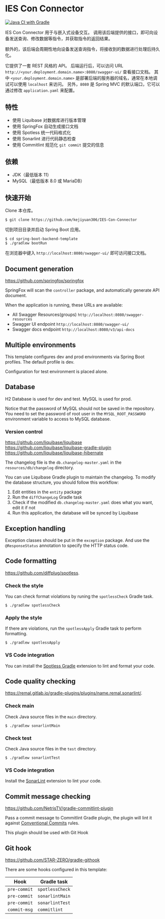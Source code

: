 # IES Con Connector

[![Java CI with Gradle](https://github.com/kejiyuan306/IES-Con-Connector/actions/workflows/gradle.yaml/badge.svg)](https://github.com/kejiyuan306/IES-Con-Connector/actions/workflows/gradle.yaml)

IES Con Connector 用于与嵌入式设备交互。
调用该后端提供的接口，即可向设备发送查询、修改数据等指令，并获取指令的返回结果。

额外的，该后端会周期性地向设备发送查询指令，将接收到的数据进行处理后持久化。

它提供了一套 REST 风格的 API。
后端运行后，可以访问 URL `http://<your.deployment.domain.name>:8080/swagger-ui/` 查看接口文档。
其中 `<your.deployment.domain.name>` 是部署后端的服务器的域名，通常在本地调试可以使用 `localhost` 来访问。
另外，`8080` 是 Spring MVC 的默认端口，它可以通过修改 `application.yaml` 来配置。

## 特性

- 使用 Liquibase 对数据库进行版本管理
- 使用 SpringFox 自动生成接口文档
- 使用 Spotless 统一代码格式化
- 使用 Sonarlint 进行代码静态检查
- 使用 Commitlint 规范化 `git commit` 提交的信息

## 依赖

- JDK（最低版本 11）
- MySQL（最低版本 8.0 或 MariaDB）

## 快速开始

Clone 本仓库。

```shell
$ git clone https://github.com/kejiyuan306/IES-Con-Connector
```

切到项目目录并启动 Spring Boot 应用。

```shell
$ cd spring-boot-backend-template
$ ./gradlew bootRun
```

在浏览器中键入 `http://localhost:8080/swagger-ui/` 即可访问接口文档。

## Document generation

https://github.com/springfox/springfox

SpringFox will scan the `controller` package, and automatically generate API document.

When the application is running, these URLs are available:

- All Swagger Resources(groups)
   `http://localhost:8080/swagger-resources`
- Swagger UI endpoint
   `http://localhost:8080/swagger-ui/`
- Swagger docs endpoint
   `http://localhost:8080/v3/api-docs`

## Multiple environments

This template configures dev and prod environments via Spring Boot profiles. The default profile is dev.

Configuration for test environment is placed alone.

## Database

H2 Database is used for dev and test. MySQL is used for prod.

Notice that the password of MySQL should not be saved in the repository. You need to set the password of root user in the `MYSQL_ROOT_PASSWORD` environment variable to access to MySQL database.

### Version control

https://github.com/liquibase/liquibase
https://github.com/liquibase/liquibase-gradle-plugin
https://github.com/liquibase/liquibase-hibernate

The changelog file is the `db.changelog-master.yaml` in the `resources/db/changelog` directory.

You can use Liquibase Gradle plugin to maintain the changelog. To modify the database structure, you should follow this workflow:

1. Edit entities in the `entity` package
2. Run the `diffChangeLog` Gradle task
3. Check if the modified `db.changelog-master.yaml` does what you want, edit it if not
4. Run this application, the database will be synced by Liquibase

## Exception handling

Exception classes should be put in the `exception` package. And use the `@ResponseStatus` annotation to specify the HTTP status code.

## Code formatting

https://github.com/diffplug/spotless.

### Check the style

You can check format violations by runing the `spotlessCheck` Gradle task.

```shell
$ ./gradlew spotlessCheck
```

### Apply the style

If there are violations, run the `spotlessApply` Gradle task to perform formatting.

```shell
$ ./gradlew spotlessApply
```

### VS Code integration

You can install the [Spotless Gradle](https://marketplace.visualstudio.com/items?itemName=richardwillis.vscode-spotless-gradle) extension to lint and format your code.

## Code quality checking

https://remal.gitlab.io/gradle-plugins/plugins/name.remal.sonarlint/.

### Check main

Check Java source files in the `main` directory.

```shell
$ ./gradlew sonarlintMain
```

### Check test

Check Java source files in the `test` directory.

```shell
$ ./gradlew sonarlintTest
```

### VS Code integration

Install the [SonarLint](https://marketplace.visualstudio.com/items?itemName=SonarSource.sonarlint-vscode) extension to lint your code.

## Commit message checking

https://github.com/NetrisTV/gradle-commitlint-plugin

Pass a commit message to Commitlint Gradle plugin, the plugin will lint it against [Conventional Commits](https://www.conventionalcommits.org/) rules.

This plugin should be used with Git Hook

## Git hook

https://github.com/STAR-ZERO/gradle-githook

There are some hooks configured in this template:

| Hook         | Gradle task     |
| ------------ | --------------- |
| `pre-commit` | `spotlessCheck` |
| `pre-commit` | `sonarlintMain` |
| `pre-commit` | `sonarlintTest` |
| `commit-msg` | `commitlint`    |
